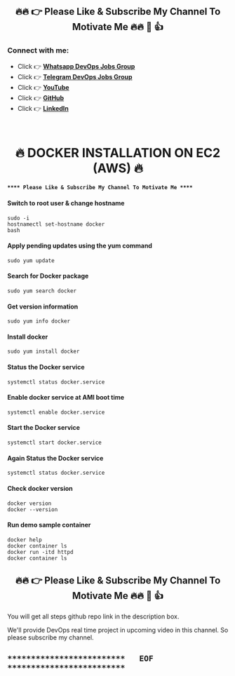 <h2 align="center">🔥🔥 👉 Please Like & Subscribe My Channel To Motivate Me 🔥🔥 🙏 👍</h2>

<h3 align="left">Connect with me:</h3>
<p align="left">

- Click 👉 **[Whatsapp DevOps Jobs Group](https://chat.whatsapp.com/J1oriqe9ckc9NolOiStPti)**
- Click 👉 **[Telegram DevOps Jobs Group](https://t.me/DevOps_Linux_Jobs)**
- Click 👉 **[YouTube](https://www.youtube.com/@sunnygodiwal007/)**
- Click 👉 **[GitHub](https://github.com/sunnydevops2022/)**
- Click 👉 **[LinkedIn](https://www.linkedin.com/in/sunnygodiwal/)**

<br/>

<h1 align="center">🔥 DOCKER INSTALLATION ON EC2 (AWS) 🔥</h1>

#### `**** Please Like & Subscribe My Channel To Motivate Me ****`


#### Switch to root user & change hostname
```
sudo -i
hostnamectl set-hostname docker
bash
```

#### Apply pending updates using the yum command
```
sudo yum update
```

#### Search for Docker package
```
sudo yum search docker
```

#### Get version information
```
sudo yum info docker
```

#### Install docker
```
sudo yum install docker
```

#### Status the Docker service
```
systemctl status docker.service
```

#### Enable docker service at AMI boot time
```
systemctl enable docker.service
```

#### Start the Docker service
```
systemctl start docker.service
```

#### Again Status the Docker service
```
systemctl status docker.service
```

#### Check docker version
```
docker version
docker --version
```

#### Run demo sample container
```
docker help
docker container ls
docker run -itd httpd
docker container ls
```

<h2 align="center">🔥🔥 👉 Please Like & Subscribe My Channel To Motivate Me 🔥🔥 🙏 👍</h2>

You will get all steps github repo link in the description box.

We'll provide DevOps real time project in upcoming video in this channel. So please subscribe my channel.

## `*************************   EOF   *************************`

